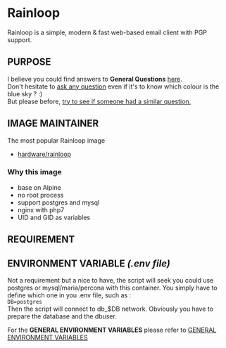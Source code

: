 # Rainloop
Rainloop is a simple, modern & fast web-based email client with PGP support.  

## PURPOSE
I believe you could find answers to **General Questions** <a href="../../README.md" title="" target="_blank">here</a>.  
Don't hesitate to <a href="https://github.com/jodumont/docker/issues/new" title="Ask a question by submitting an issue on github." target="_blank">ask any question</a> even if it's to know which colour is the blue sky ? :)  
But please before, <a href="https://github.com/jodumont/docker/issues?utf8=%E2%9C%93&q=is%3Aissue" title="Please look for a similar question through all the issues before opening a new one." target="_blank">try to see if someone had a similar question.</a>

## IMAGE MAINTAINER
The most popular Rainloop image  
- <a href="https://hub.docker.com/r/hardware/rainloop/" title="Rainloop simple, modern & fast web-based email client with PGP support." target="_blank">hardware/rainloop</a>  

### Why this image
- base on Alpine  
- no root process  
- support postgres and mysql  
- nginx with php7  
- UID and GID as variables  

## REQUIREMENT

## ENVIRONMENT VARIABLE *(.env file)*  
Not a requirement but a nice to have, the script will seek you could use postgres or mysql/maria/percona with this container. You simply have to define which one in you .env file, such as :  
`DB=postgres`  
Then the script will connect to db_$DB network.  Obviously you have to prepare the database and the dbuser.  

For the **GENERAL ENVIRONMENT VARIABLES** please refer to <a href="../ENV.md" title="GENERAL ENVIRONMENT VARIABLES" target="">GENERAL ENVIRONMENT VARIABLES</a>
